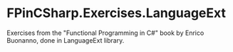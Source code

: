 # FPinCSharp.Exercises.LanguageExt
Exercises from the "Functional Programming in C#" book by Enrico Buonanno, done in LanguageExt library.
